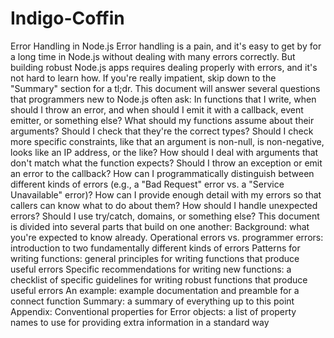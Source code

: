 # Indigo-Coffin
Error Handling in Node.js Error handling is a pain, and it's easy to get by for a long time in Node.js without dealing with many errors correctly. But building robust Node.js apps requires dealing properly with errors, and it's not hard to learn how. If you're really impatient, skip down to the "Summary" section for a tl;dr.  This document will answer several questions that programmers new to Node.js often ask:  In functions that I write, when should I throw an error, and when should I emit it with a callback, event emitter, or something else? What should my functions assume about their arguments? Should I check that they're the correct types? Should I check more specific constraints, like that an argument is non-null, is non-negative, looks like an IP address, or the like? How should I deal with arguments that don't match what the function expects? Should I throw an exception or emit an error to the callback? How can I programmatically distinguish between different kinds of errors (e.g., a "Bad Request" error vs. a "Service Unavailable" error)? How can I provide enough detail with my errors so that callers can know what to do about them? How should I handle unexpected errors? Should I use try/catch, domains, or something else? This document is divided into several parts that build on one another:  Background: what you're expected to know already. Operational errors vs. programmer errors: introduction to two fundamentally different kinds of errors Patterns for writing functions: general principles for writing functions that produce useful errors Specific recommendations for writing new functions: a checklist of specific guidelines for writing robust functions that produce useful errors An example: example documentation and preamble for a connect function Summary: a summary of everything up to this point Appendix: Conventional properties for Error objects: a list of property names to use for providing extra information in a standard way
